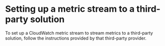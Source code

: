 # Setting up a metric stream to a third\-party solution<a name="CloudWatch-metric-streams-setup-thirdparty"></a>

To set up a CloudWatch metric stream to stream metrics to a third\-party solution, follow the instructions provided by that third\-party provider\.
